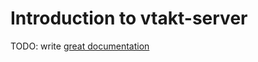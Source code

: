 # Introduction to vtakt-server

TODO: write [great documentation](http://jacobian.org/writing/what-to-write/)
